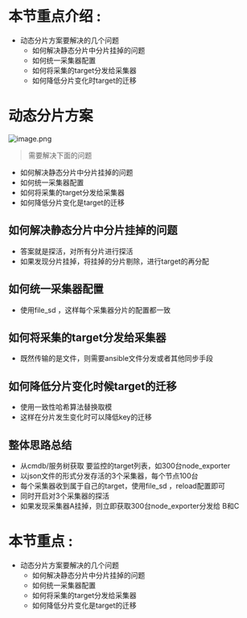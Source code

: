 # 本节重点介绍 :

- 动态分片方案要解决的几个问题
  - 如何解决静态分片中分片挂掉的问题
  - 如何统一采集器配置
  - 如何将采集的target分发给采集器
  - 如何降低分片变化时target的迁移

# 动态分片方案

![image.png](https://fynotefile.oss-cn-zhangjiakou.aliyuncs.com/fynote/908/1630111890000/b21b8e5851d347169f9f614b28aa7773.png)

> 需要解决下面的问题

- 如何解决静态分片中分片挂掉的问题
- 如何统一采集器配置
- 如何将采集的target分发给采集器
- 如何降低分片变化是target的迁移

## 如何解决静态分片中分片挂掉的问题

- 答案就是探活，对所有分片进行探活
- 如果发现分片挂掉，将挂掉的分片剔除，进行target的再分配

## 如何统一采集器配置

- 使用file_sd ，这样每个采集器分片的配置都一致

## 如何将采集的target分发给采集器

- 既然传输的是文件，则需要ansible文件分发或者其他同步手段

## 如何降低分片变化时候target的迁移

- 使用一致性哈希算法替换取模
- 这样在分片发生变化时可以降低key的迁移

## 整体思路总结

- 从cmdb/服务树获取 要监控的target列表，如300台node_exporter
- 以json文件的形式分发存活的3个采集器，每个节点100台
- 每个采集器收到属于自己的target，使用file_sd ，reload配置即可
- 同时开启对3个采集器的探活
- 如果发现采集器A挂掉，则立即获取300台node_exporter分发给 B和C

# 本节重点 :

- 动态分片方案要解决的几个问题
  - 如何解决静态分片中分片挂掉的问题
  - 如何统一采集器配置
  - 如何将采集的target分发给采集器
  - 如何降低分片变化是target的迁移